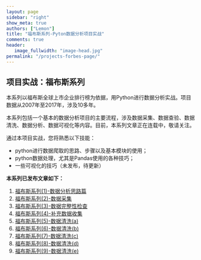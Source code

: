 ```yaml
---
layout: page
sidebar: "right"
show_meta: true
authors: ["Lemon"]
title: "福布斯系列-Pyton数据分析项目实战"
comments: true
header:
   image_fullwidth: "image-head.jpg"
permalink: "/projects-forbes-page/"
---
```


## 项目实战：福布斯系列

本系列以福布斯全球上市企业排行榜为依据，用Python进行数据分析实战。项目数据从2007年至2017年，涉及10多年。

本系列包括一个基本的数据分析项目的主要流程，涉及数据采集、数据查验、数据清洗、数据分析、数据可视化等内容。目前，本系列文章正在连载中，敬请关注。

通过本项目实战，您将熟悉以下技能：
* python进行数据爬取的思路、步骤以及基本模块的使用；
* python数据处理，尤其是Pandas使用的各种技巧；
* 一些可视化的技巧（未发布，待更新）

**本系列已发布文章如下：**
1. [福布斯系列(1)-数据分析思路篇](https://liyangbit.github.io/projects/projects-forbes01-start/)
1. [福布斯系列(2)-数据采集](https://liyangbit.github.io/projects/projects-forbes02-data-crawl/)
1. [福布斯系列(3)-数据完整性检查](https://liyangbit.github.io/projects/projects-forbes03-data-completeness-check/)
1. [福布斯系列(4)-补充数据收集](https://liyangbit.github.io/projects/projects-forbes04-data-crawl-02/)
1. [福布斯系列(5)-数据清洗(a)](https://liyangbit.github.io/projects/projects-forbes05-data-tidy-2007/)
1. [福布斯系列(6)-数据清洗(b)](https://liyangbit.github.io/projects/projects-forbes06-data-tidy-2008-2010/)
1. [福布斯系列(7)-数据清洗(c)](https://liyangbit.github.io/projects/projects-forbes07-data-tidy-2011-2015/)
1. [福布斯系列(8)-数据清洗(d)]()
1. [福布斯系列(9)-数据清洗(e)]()
